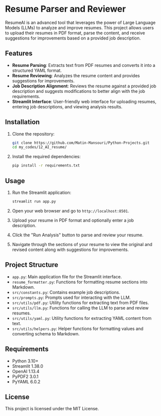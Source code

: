 # Resume Parser and Reviewer

ResumeAI is an advanced tool that leverages the power of Large Language Models (LLMs) to analyze and improve resumes. This project allows users to upload their resumes in PDF format, parse the content, and receive suggestions for improvements based on a provided job description.

## Features

- **Resume Parsing**: Extracts text from PDF resumes and converts it into a structured YAML format.
- **Resume Reviewing**: Analyzes the resume content and provides suggestions for improvements.
- **Job Description Alignment**: Reviews the resume against a provided job description and suggests modifications to better align with the job requirements.
- **Streamlit Interface**: User-friendly web interface for uploading resumes, entering job descriptions, and viewing analysis results.

## Installation

1. Clone the repository:
    ```sh
    git clone https://github.com/Matin-Mansouri/Python-Projects.git
    cd my_codes/12_AI_resume/ 
    ```

2. Install the required dependencies:
    ```sh
    pip install -r requirements.txt
    ```

## Usage

1. Run the Streamlit application:
    ```sh
    streamlit run app.py
    ```

2. Open your web browser and go to `http://localhost:8501`.

3. Upload your resume in PDF format and optionally enter a job description.

4. Click the "Run Analysis" button to parse and review your resume.

5. Navigate through the sections of your resume to view the original and revised content along with suggestions for improvements.

## Project Structure

- `app.py`: Main application file for the Streamlit interface.
- `resume_formatter.py`: Functions for formatting resume sections into Markdown.
- `src/constants.py`: Contains example job descriptions.
- `src/prompts.py`: Prompts used for interacting with the LLM.
- `src/utils/pdf.py`: Utility functions for extracting text from PDF files.
- `src/utils/llm.py`: Functions for calling the LLM to parse and review resumes.
- `src/utils/yaml.py`: Utility functions for extracting YAML content from text.
- `src/utils/helpers.py`: Helper functions for formatting values and converting schema to Markdown.

## Requirements

- Python 3.10+
- Streamlit 1.38.0
- OpenAI 1.13.4
- PyPDF2 3.0.1
- PyYAML 6.0.2

## License

This project is licensed under the MIT License.